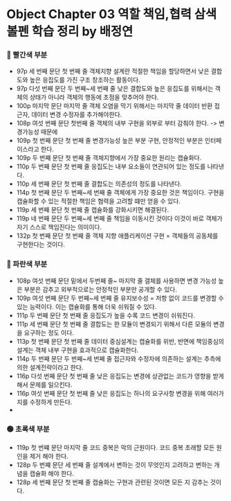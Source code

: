 # Object Chapter 03 역할 책임,협력 삼색 볼펜 학습 정리 by 배정연

### 🔴 빨간색 부분
* 97p 세 번째 문단 첫 번째 줄 객체지향 설계란 적절한 책임을 할당하면서 낮은 결합도와 높은 응집도를 가진 구조 창조하는 활동이다.
* 97p  다섯 번째 문단 두 번째~세 번째 줄 낮은 결합도와 높은 응집도를 위해서는 객체의 상태가 아니라 객체의 행동에 초점을 맞추어야 한다.
* 100p 마지막 문단 마지막 줄 객체 오염을 막기 위해서는 마지막 줄 데이터 반환 접근자, 데이터 변경 수정자를 추가해야한다. 
* 108p 여섯 번째 문단 첫번째 줄 객체의 내부 구현을 외부로 부터 감춰야 한다. -> 변경가능성 때문에 
* 109p 첫 번째 문단 첫 번째 줄 변경가능성 높은 부분 구현, 안정적인 부분은 인터페이스라고 한다. 
* 109p 두 번째 문단 첫 번째 줄 객체지향에서 가장 중요한 원리는 캡슐화다.
* 110p 두 번째 문단 첫 번째 줄 응집도는 내부 요소들이 연관되어 있는 정도를 나타낸다.
* 110p 세 번째 문단 첫 번째 줄 결합도는 의존성의 정도를 나타낸다.
* 114p 첫 번째 문단 두 번째~세 번째 줄 객체에게 가장 중요한 것은 책임이다. 구현을 캡슐화할 수 있는 적절한 책임은 협력을 고려할 떄만 얻을 수 있다. 
* 119p 세 번째 문단 첫 번째 줄 캡슐화를 강화시키면 해결된다.
* 119p 네 번째 문단 두 번째~세 번째 줄 책임을 이동시킨 것이다 이것이 바로 객체가 자기 스스로 책임진다는 의미이다. 
* 132p 첫 번째 문단 첫 번째 줄 객체 지향 애플리케이션 구현 = 객체들의 공동체를 구현한다는 것이다.
### 🔵 파란색 부분
* 108p 여섯 번째 문단 밑에서 두번째 줄~ 마지막 줄 갤체를 사용하면 변경 가능성 높은 부분은 감추고 외부적으로는 안정적인 부분만 공개할 수 있다.
* 109p 여섯 번째 문단 두 번째~세 번째 줄 유지보수성 = 저항 없이 코드를 변경할 수 있는 능력이다. 이는 캡슐화를 통해 더욱 쉬워질 수 있다.
* 111p 두 번째 문단 첫 번째 줄 응집도가 높을 수록 코드 변경이 쉬워진다.
* 111p 세 번째 문단 첫 번째 줄 결합도는 한 모듈이 변경되기 위해서 다른 모듈의 변경을 요구하는 정도 이다.
* 113p 첫 번째 문단 첫 번째 줄 데이터 중심설계는 캡슐화를 위반, 반면에 책임중심의 설계는 객체 내부 구현을 효과적으로 캡슐화한다.
* 114p 두 번째 문단 두 번째~세 번째 줄 접근자와 수정자에 의존하는 설계는 추측에 의한 설계전략이라고 한다.
* 116p 다섯 번째 문단 첫 번째 줄 낮은 응집도는 변경에 상관없는 코드가 영향을 받게 해서 문제를 일으킨다.
* 116p 여섯 번째 문단 첫 번째 줄 낮은 응집도는 하나의 요구사항 변경을 위해 여러가지를 수정하게 만든다.
* 
### 🟢 초록색 부분

*  119p 첫 번쨰 문단 마지막 줄 코드 중복은 악의 근원이다. 코드 중복 초래할 모든 원인을 제거 해야 한다.
*  128p 두 번쨰 문단 세 번째 줄 설계에서 변하는 것이 무엇인지 고려하고 변하는 개념을 캡슐화 해야 한다.
*  128p 세 번쨰 문단 첫 번째 줄 캡슐화는 구현과 관련된 것이면 모든 지 감추는 것이다. 
